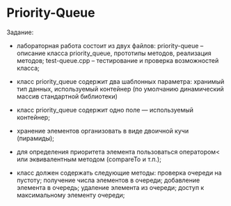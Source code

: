 # Priority-Queue
Задание: 
 - лабораторная работа состоит из двух файлов:
priority-queue – описание класса priority_queue, прототипы методов,
реализация методов;
test-queue.cpp – тестирование и проверка возможностей класса;

 - класс priority_queue содержит два шаблонных параметра: хранимый
тип данных, используемый контейнер (по умолчанию динамический массив
стандартной библиотеки)
 - класс priority_queue содержит одно поле — используемый контейнер;
 - хранение элементов организовать в виде двоичной кучи (пирамиды);
 - для определения приоритета элемента пользоваться оператором< или
эквивалентным методом (compareTo и т.п.);
 - класс должен содержать следующие методы: проверка очереди на пустоту; получение числа элементов в очереди; добавление элемента в очередь;
удаление элемента из очереди; доступ к максимальному элементу очереди;
